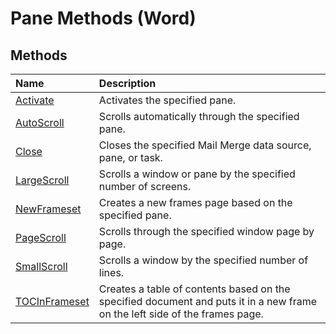 
# Pane Methods (Word)

## Methods



|**Name**|**Description**|
|:-----|:-----|
|[Activate](48bc8f8f-3dcb-15d4-0ab6-a83e984edbb1.md)|Activates the specified pane.|
|[AutoScroll](c0f35128-c98e-2a9e-0ce4-3386c9db89ee.md)|Scrolls automatically through the specified pane.|
|[Close](05e27bd2-151e-a972-9da1-13dc1d81f513.md)|Closes the specified Mail Merge data source, pane, or task.|
|[LargeScroll](669093ef-105f-5dc2-19d6-5f8ab11f6d50.md)|Scrolls a window or pane by the specified number of screens.|
|[NewFrameset](86724851-6b29-1a66-e863-edeb4c9d43de.md)|Creates a new frames page based on the specified pane.|
|[PageScroll](d96a9e10-6d57-14d7-5f4c-ab2aeffed22b.md)|Scrolls through the specified window page by page.|
|[SmallScroll](e4d82e4b-ed4e-0050-c6d9-67fb580dde6d.md)|Scrolls a window by the specified number of lines.|
|[TOCInFrameset](fbc96c96-caff-b867-c468-21eec396e014.md)|Creates a table of contents based on the specified document and puts it in a new frame on the left side of the frames page.|
